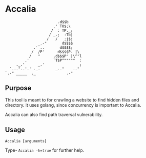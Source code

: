 # Accalia

                            .d$$b
                          .' TO$;\
                         /  : TP._;
                        / _.;  :Tb|
                       /   /   ;j$j
                   _.-"       d$$$$
                 .' ..       d$$$$;
                /  /P'      d$$$$P. |\
               /   "      .d$$$P' |\^"l
             .'           `T$P^"""""  :
         ._.'      _.'                ;
      `-.-".-'-' ._.       _.-"    .-"
    `.-" _____  ._              .-"

## Purpose

This tool is meant to for crawling a website to find hidden files and directory. It uses golang, since concurrency is important to Accalia.

Accalia can also find path traversal vulnerability.

## Usage

``` Accalia [arguments] ```

Type- ``` Accalia -h=true ``` for further help.